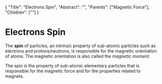 {
    "Title": "Electrons Spin",
    "Abstract": "",
    "Parents": ["Magnetic Force"],
    "Children": [""]
}

# Electrons Spin

The **spin** of particles, an intrinsic property of sub-atomic particles such as electrons and protons/neutrons, is responsible for the magnetic orientation of atoms. The magnetic orientation is also called the _magnetic moment_. 

The spin is the property of sub-atomic elementary particles that is responsible for the magnetic force and for the properties related to magnets.